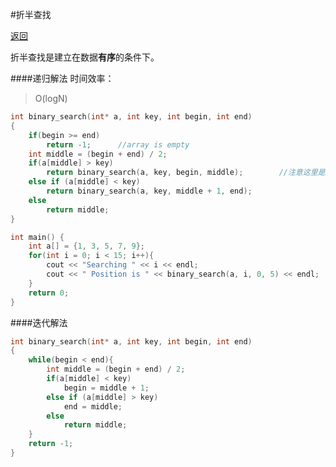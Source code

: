 ﻿#折半查找

[返回](https://github.com/zzzvvvxxxd/BuluCoding/blob/master/Search/index.md)

折半查找是建立在数据**有序**的条件下。  


####递归解法
时间效率：  
> O(logN)  


```C++
int binary_search(int* a, int key, int begin, int end)
{
    if(begin >= end)
        return -1;      //array is empty
    int middle = (begin + end) / 2;
    if(a[middle] > key)
        return binary_search(a, key, begin, middle);        //注意这里是middle
    else if (a[middle] < key)
        return binary_search(a, key, middle + 1, end);
    else
        return middle;
}

int main() {
    int a[] = {1, 3, 5, 7, 9};
    for(int i = 0; i < 15; i++){
        cout << "Searching " << i << endl;
        cout << " Position is " << binary_search(a, i, 0, 5) << endl;
    }
    return 0;
}

```

####迭代解法
```C++
int binary_search(int* a, int key, int begin, int end)
{
	while(begin < end){
		int middle = (begin + end) / 2;
		if(a[middle] < key)
			begin = middle + 1;
		else if (a[middle] > key)
			end = middle;
		else
			return middle;
	}
	return -1;
}
```